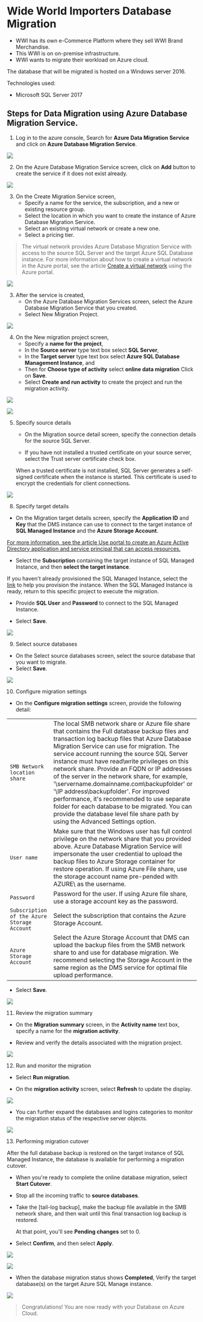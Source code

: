 # Wide World Importers Database Migration
* WWI has its own e-Commerce Platform where they sell WWI Brand Merchandise.
* This WWI is on on-premise infrastructure.
* WWI wants to migrate their workload on Azure cloud.

The database that will be migrated is hosted on a Windows server 2016.

Technologies used:
 - Microsoft SQL Server 2017

## Steps for Data Migration using **Azure Database Migration Service.** 
1. Log in to the azure console, Search for **Azure Data Migration Service** and click on **Azure Database Migration Service**.

<p><kbd>
   <img src="../images/WWI-eCommerce/manu-db-12.png">
</kbd></p>

2. On the Azure Database Migration Service screen, click on **Add** button to create the service if it does not exist already.

<p><kbd>
   <img src="../images/WWI-eCommerce/manu-db-13.png">
</kbd></p>

3. On the Create Migration Service screen, 
    * Specify a name for the service, the subscription, and a new or existing resource group.
    * Select the location in which you want to create the instance of Azure Database Migration Service.
    * Select an existing virtual network or create a new one.
    * Select a pricing tier.

> The virtual network provides Azure Database Migration Service with access to the source SQL Server and the target Azure SQL Database instance. For more information about how to create a virtual network in the Azure portal, see the article [Create a virtual network](https://docs.microsoft.com/en-us/azure/virtual-network/quick-create-portal) using the Azure portal.

<p><kbd>
   <img src="../images/WWI-eCommerce/manu-db-14.png">
</kbd></p>

3. After the service is created,
    * On the Azure Database Migration Services screen, select the Azure Database Migration Service that you created.
    * Select New Migration Project.

<p><kbd>
  <img src="../images/WWI-eCommerce/manu-db-15.png">
</kbd></p>

4. On the New migration project screen,
    * Specify a **name for the project**, 
    * In the **Source server** type text box select **SQL Server**,
    * In the **Target server** type text box select **Azure SQL Database Management Instance**, and 
    * Then for **Choose type of activity** select **online data migration** Click on **Save**.
    * Select **Create and run activity** to create the project and run the migration activity.

<p><kbd>
  <img src="../images/WWI-eCommerce/manu-db-16-MI.png">
</kbd></p>

<p><kbd>
  <img src="../images/WWI-eCommerce/manu-db-17-MI.png">
</kbd></p>

5. Specify source details
    * On the Migration source detail screen, specify the connection details for the source SQL Server.

    * If you have not installed a trusted certificate on your source server, select the Trust server certificate check box.

    When a trusted certificate is not installed, SQL Server generates a self-signed certificate when the instance is started. This certificate is used to encrypt the credentials for client connections.

<p><kbd>
  <img src="../images/WWI-eCommerce/manu-db-18-MI.png">
</kbd></p>

8. Specify target details

  * On the Migration target details screen, specify the **Application ID** and **Key** that the DMS instance can use to connect to the target instance of **SQL Managed Instance** and the **Azure Storage Account**.

  [For more information, see the article Use portal to create an Azure Active Directory application and service principal that can access resources.](https://docs.microsoft.com/en-us/azure/active-directory/develop/howto-create-service-principal-portal)

  * Select the **Subscription** containing the target instance of SQL Managed Instance, and then **select the target instance**.

  If you haven't already provisioned the SQL Managed Instance, select the [link](https://docs.microsoft.com/en-us/azure/azure-sql/managed-instance/instance-create-quickstart) to help you provision the instance. When the SQL Managed Instance is ready, return to this specific project to execute the migration.

  * Provide **SQL User** and **Password** to connect to the SQL Managed Instance.

  * Select **Save**.

<p><kbd>
  <img src="../images/WWI-eCommerce/manu-db-19-MI.png">
</kbd></p>

9. Select source databases
  * On the Select source databases screen, select the source database that you want to migrate.
  * Select **Save**.

<p><kbd>
  <img src="../images/WWI-eCommerce/manu-db-20-MI.png">
</kbd></p>

10. Configure migration settings
* On the **Configure migration settings** screen, provide the following detail:

|  |  |
| --- | --- |
| `SMB Network location share` | The local SMB network share or Azure file share that contains the Full database backup files and transaction log backup files that Azure Database Migration Service can use for migration. The service account running the source SQL Server instance must have read\write privileges on this network share. Provide an FQDN or IP addresses of the server in the network share, for example, '\\servername.domainname.com\backupfolder' or '\\IP address\backupfolder'. For improved performance, it's recommended to use separate folder for each database to be migrated. You can provide the database level file share path by using the Advanced Settings option. |
| `User name` | Make sure that the Windows user has full control privilege on the network share that you provided above. Azure Database Migration Service will impersonate the user credential to upload the backup files to Azure Storage container for restore operation. If using Azure File share, use the storage account name pre-pended with AZURE\ as the username. |
| `Password` | Password for the user. If using Azure file share, use a storage account key as the password. |
| `Subscription of the Azure Storage Account` | Select the subscription that contains the Azure Storage Account. |
| `Azure Storage Account` | Select the Azure Storage Account that DMS can upload the backup files from the SMB network share to and use for database migration. We recommend selecting the Storage Account in the same region as the DMS service for optimal file upload performance. |

  * Select **Save**.

<p><kbd>
  <img src="../images/WWI-eCommerce/manu-db-21-MI.png">
</kbd></p>

11. Review the migration summary

  * On the **Migration summary** screen, in the **Activity name** text box, specify a name for the **migration activity**.

  * Review and verify the details associated with the migration project.

<p><kbd>
  <img src="../images/WWI-eCommerce/manu-db-23-MI.png">
</kbd></p>

12. Run and monitor the migration

  * Select **Run migration**.

  * On the **migration activity** screen, select **Refresh** to update the display.

<p><kbd>
  <img src="../images/WWI-eCommerce/manu-db-24-MI.png">
</kbd></p>

* You can further expand the databases and logins categories to monitor the migration status of the respective server objects.

<p><kbd>
  <img src="../images/WWI-eCommerce/manu-db-25-MI.png">
</kbd></p>

13. Performing migration cutover

After the full database backup is restored on the target instance of SQL Managed Instance, the database is available for performing a migration cutover.

  * When you're ready to complete the online database migration, select **Start Cutover**.

  * Stop all the incoming traffic to **source databases**.

  * Take the [tail-log backup], make the backup file available in the SMB network share, and then wait until this final transaction log backup is restored.

    At that point, you'll see **Pending changes** set to 0.

  * Select **Confirm**, and then select **Apply**.

<p><kbd>
  <img src="../images/WWI-eCommerce/manu-db-26-MI.png">
</kbd></p>

<p><kbd>
  <img src="../images/WWI-eCommerce/manu-db-27-MI.png">
</kbd></p>

  * When the database migration status shows **Completed**, Verify the target database(s) on the target Azure SQL Manage instance.

<p><kbd>
  <img src="../images/WWI-eCommerce/manu-db-28-MI.png">
</kbd></p>


> Congratulations! You are now ready with your Database on Azure Cloud. 

